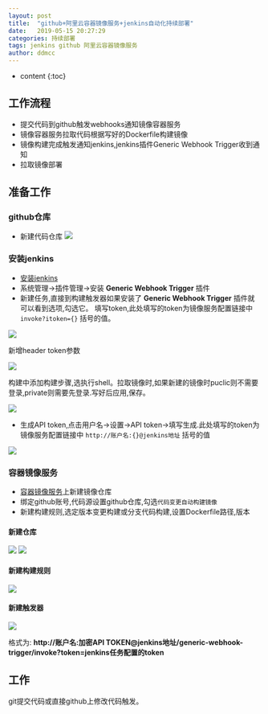```yaml
---
layout: post
title:  "github+阿里云容器镜像服务+jenkins自动化持续部署"
date:   2019-05-15 20:27:29
categories: 持续部署
tags: jenkins github 阿里云容器镜像服务
author: ddmcc
---
```


* content
{:toc}




## 工作流程
 - 提交代码到github触发webhooks通知镜像容器服务
 - 镜像容器服务拉取代码根据写好的Dockerfile构建镜像
 - 镜像构建完成触发通知jenkins,jenkins插件Generic Webhook Trigger收到通知
 - 拉取镜像部署


## 准备工作

### github仓库
- 新建代码仓库
![](http://ww1.sinaimg.cn/large/0060GLrDgy1g32aijkcn6j30zf09574w.jpg)


### 安装jenkins
- [安装jenkins](https://ddmcc.space/2019/05/15/installing-jenkins-in-ubuntu/)
- 系统管理->插件管理->安装 **Generic Webhook Trigger** 插件
- 新建任务,直接到构建触发器如果安装了 **Generic Webhook Trigger** 插件就可以看到选项,勾选它。
填写token,此处填写的token为镜像服务配置链接中 `invoke?itoken={}` 括号的值。


![](http://ww1.sinaimg.cn/large/0060GLrDgy1g32amsd7u5j30wu0o5go2.jpg)



新增header token参数


![](http://ww1.sinaimg.cn/large/0060GLrDgy1g32c1q3xl3j30zp0i1407.jpg)



构建中添加构建步骤,选执行shell。拉取镜像时,如果新建的镜像时puclic则不需要登录,private则需要先登录.写好后应用,保存。



![](http://ww1.sinaimg.cn/large/0060GLrDgy1g32b6r80rzj30ww0fejrz.jpg)


- 生成API token,点击用户名->设置->API token->填写生成.此处填写的token为镜像服务配置链接中 `http://账户名:{}@jenkins地址` 括号的值


![](http://ww1.sinaimg.cn/large/0060GLrDgy1g32awrjvt9j30wc06tt8x.jpg)



### 容器镜像服务
- [容器镜像服务](https://cr.console.aliyun.com)上新建镜像仓库
- 绑定github账号,代码源设置github仓库,勾选`代码变更自动构建镜像`
- 新建构建规则,选定版本变更构建或分支代码构建,设置Dockerfile路径,版本


#### 新建仓库
![](http://ww1.sinaimg.cn/large/0060GLrDgy1g329s4tva6j30qv0nhwfg.jpg)
![](http://ww1.sinaimg.cn/large/0060GLrDgy1g329tiatufj30r10fwq3x.jpg)

#### 新建构建规则
![](http://ww1.sinaimg.cn/large/0060GLrDgy1g32a2nr20bj30ko0g9aal.jpg)

#### 新建触发器
![](http://ww1.sinaimg.cn/large/0060GLrDgy1g32a6hsk86j30jt0dimxo.jpg)


格式为: **http://账户名:加密API TOKEN@jenkins地址/generic-webhook-trigger/invoke?token=jenkins任务配置的token**

## 工作

git提交代码或直接github上修改代码触发。


